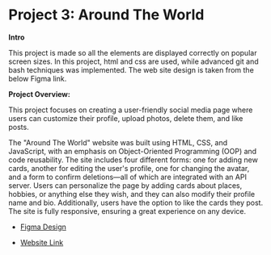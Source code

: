 # Project 3: Around The World

**Intro**

This project is made so all the elements are displayed correctly on popular screen sizes. In this project, html and css are used, while advanced git and bash techniques was implemented. The web site design is taken from the below Figma link.


**Project Overview:**

This project focuses on creating a user-friendly social media page where users can customize their profile, upload photos, delete them, and like posts.

The "Around The World" website was built using HTML, CSS, and JavaScript, with an emphasis on Object-Oriented Programming (OOP) and code reusability. The site includes four different forms: one for adding new cards, another for editing the user's profile, one for changing the avatar, and a form to confirm deletions—all of which are integrated with an API server. Users can personalize the page by adding cards about places, hobbies, or anything else they wish, and they can also modify their profile name and bio. Additionally, users have the option to like the cards they post. The site is fully responsive, ensuring a great experience on any device.


- [Figma Design](https://www.figma.com/design/E5x6ib3osaUUNwLRRAsTDX/Sprint-9-%E2%80%94-Applied-JavaScript)

- [Website Link](https://onurerdinc.github.io/se_project_aroundtheworld/)
